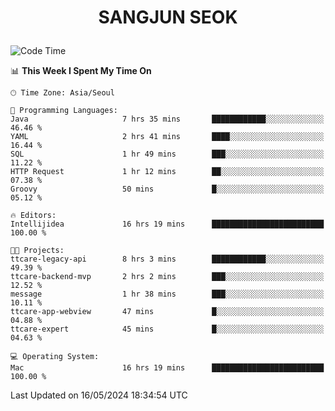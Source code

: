 <h1>
 <p align="center">
   SANGJUN SEOK
 </p>
</h1>

<!--START_SECTION:waka-->
![Code Time](http://img.shields.io/badge/Code%20Time-3%2C552%20hrs%2010%20mins-blue)

📊 **This Week I Spent My Time On** 

```text
🕑︎ Time Zone: Asia/Seoul

💬 Programming Languages: 
Java                     7 hrs 35 mins       ████████████░░░░░░░░░░░░░   46.46 % 
YAML                     2 hrs 41 mins       ████░░░░░░░░░░░░░░░░░░░░░   16.44 % 
SQL                      1 hr 49 mins        ███░░░░░░░░░░░░░░░░░░░░░░   11.22 % 
HTTP Request             1 hr 12 mins        ██░░░░░░░░░░░░░░░░░░░░░░░   07.38 % 
Groovy                   50 mins             █░░░░░░░░░░░░░░░░░░░░░░░░   05.12 % 

🔥 Editors: 
Intellijidea             16 hrs 19 mins      █████████████████████████   100.00 % 

🐱‍💻 Projects: 
ttcare-legacy-api        8 hrs 3 mins        ████████████░░░░░░░░░░░░░   49.39 % 
ttcare-backend-mvp       2 hrs 2 mins        ███░░░░░░░░░░░░░░░░░░░░░░   12.52 % 
message                  1 hr 38 mins        ███░░░░░░░░░░░░░░░░░░░░░░   10.11 % 
ttcare-app-webview       47 mins             █░░░░░░░░░░░░░░░░░░░░░░░░   04.88 % 
ttcare-expert            45 mins             █░░░░░░░░░░░░░░░░░░░░░░░░   04.63 % 

💻 Operating System: 
Mac                      16 hrs 19 mins      █████████████████████████   100.00 % 
```


 Last Updated on 16/05/2024 18:34:54 UTC
<!--END_SECTION:waka-->
